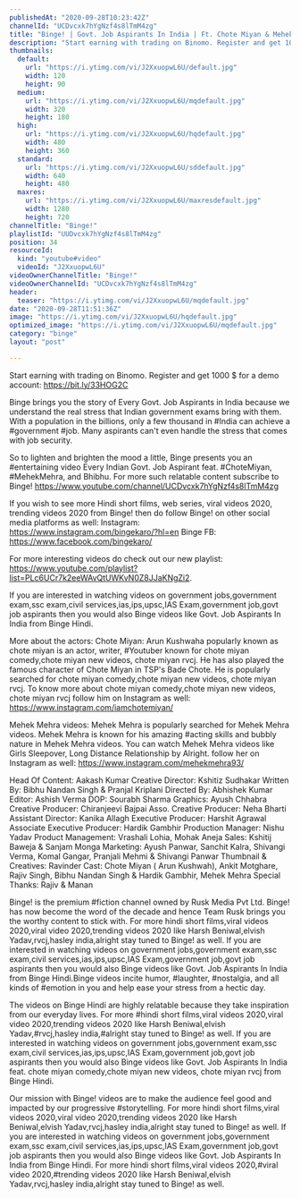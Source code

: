 ```yaml
---
publishedAt: "2020-09-28T10:23:42Z"
channelId: "UCDvcxk7hYgNzf4s8lTmM4zg"
title: "Binge! | Govt. Job Aspirants In India | Ft. Chote Miyan & Mehek Mehra | SSC Railway Special"
description: "Start earning with trading on Binomo. Register and get 1000 $ for a demo account: https://bit.ly/33HOG2C\n\nBinge brings you the story of Every Govt. Job Aspirants in India because we understand the real stress that Indian government exams bring with them. With a population in the billions, only a few thousand in #India can achieve a #government #job. Many aspirants can't even handle the stress that comes with job security.\n\nSo to lighten and brighten the mood a little, Binge presents you an #entertaining video Every Indian Govt. Job Aspirant feat. #ChoteMiyan, #MehekMehra, and Bhibhu. For more such relatable content subscribe to Binge! https://www.youtube.com/channel/UCDvcxk7hYgNzf4s8lTmM4zg\n\nIf you wish to see more Hindi short films, web series, viral videos 2020, trending videos 2020 from Binge! then do follow Binge! on other social media platforms as well:\nInstagram: https://www.instagram.com/bingekaro/?hl=en\nBinge FB: https://www.facebook.com/bingekaro/\n\nFor more interesting videos do check out our new playlist: https://www.youtube.com/playlist?list=PLc6UCr7k2eeWAvQtUWKvN0Z8JJaKNgZi2.\n\nIf you are interested in watching videos on government jobs,government exam,ssc exam,civil services,ias,ips,upsc,IAS Exam,government job,govt job aspirants then you would also Binge videos like Govt. Job Aspirants In India from Binge Hindi.\n\nMore about the actors:\nChote Miyan: Arun Kushwaha popularly known as chote miyan is an actor, writer, #Youtuber known for chote miyan comedy,chote miyan new videos, chote miyan rvcj. He has also played the famous character of Chote Miyan in TSP's Bade Chote. He is popularly searched for chote miyan comedy,chote miyan new videos, chote miyan rvcj. To know more about  chote miyan comedy,chote miyan new videos, chote miyan rvcj follow him on Instagram as well: https://www.instagram.com/iamchotemiyan/\n\nMehek Mehra videos: Mehek Mehra is popularly searched for Mehek Mehra videos. Mehek Mehra is known for his amazing #acting skills and bubbly nature in Mehek Mehra videos. You can watch Mehek Mehra videos like Girls Sleepover, Long Distance Relationship by Alright. follow her on Instagram as well: https://www.instagram.com/mehekmehra93/\n\nHead Of Content: Aakash Kumar\nCreative Director: Kshitiz Sudhakar\nWritten By: Bibhu Nandan Singh & Pranjal Kriplani\nDirected By: Abhishek Kumar\nEditor: Ashish Verma\nDOP: Sourabh Sharma\nGraphics: Ayush Chhabra\nCreative Producer: Chiranjeevi Bajpai\nAsso. Creative Producer: Neha Bharti\nAssistant Director: Kanika Allagh\nExecutive Producer: Harshit Agrawal\nAssociate Executive Producer: Hardik Gambhir\nProduction Manager: Nishu Yadav\nProduct Management: Vrashali Lohia, Mohak Aneja\nSales: Kshitij Baweja & Sanjam Monga\nMarketing:  Ayush Panwar, Sanchit Kalra, Shivangi Verma, Komal Gangar, Pranjali Mehmi & Shivangi Panwar\nThumbnail & Creatives: Ravinder \nCast: Chote Miyan ( Arun Kushwah), Ankit Motghare, Rajiv Singh, Bibhu Nandan Singh & Hardik Gambhir, Mehek Mehra\nSpecial Thanks: Rajiv & Manan\n\nBinge! is the premium #fiction channel owned by Rusk Media Pvt Ltd. Binge! has now become the word of the decade and hence Team Rusk brings you the worthy content to stick with. For more hindi short films,viral videos 2020,viral video 2020,trending videos 2020 like Harsh Beniwal,elvish Yadav,rvcj,hasley india,alright stay tuned to Binge! as well. If you are interested in watching videos on government jobs,government exam,ssc exam,civil services,ias,ips,upsc,IAS Exam,government job,govt job aspirants then you would also Binge videos like Govt. Job Aspirants In India from Binge Hindi.Binge videos incite humor, #laughter, #nostalgia, and all kinds of #emotion in you and help ease your stress from a hectic day.\n\nThe videos on Binge Hindi are highly relatable because they take inspiration from our everyday lives.  For more #hindi short films,viral videos 2020,viral video 2020,trending videos 2020 like Harsh Beniwal,elvish Yadav,#rvcj,hasley india,#alright stay tuned to Binge! as well. If you are interested in watching videos on government jobs,government exam,ssc exam,civil services,ias,ips,upsc,IAS Exam,government job,govt job aspirants then you would also Binge videos like Govt. Job Aspirants In India  feat.  chote miyan comedy,chote miyan new videos, chote miyan rvcj from Binge Hindi.\n\nOur mission with Binge! videos are to make the audience feel good and impacted by our progressive #storytelling. For more hindi short films,viral videos 2020,viral video 2020,trending videos 2020 like Harsh Beniwal,elvish Yadav,rvcj,hasley india,alright stay tuned to Binge! as well.  If you are interested in watching videos on government jobs,government exam,ssc exam,civil services,ias,ips,upsc,IAS Exam,government job,govt job aspirants then you would also Binge videos like Govt. Job Aspirants In India from Binge Hindi. For more hindi short films,viral videos 2020,#viral video 2020,#trending videos 2020 like Harsh Beniwal,elvish Yadav,rvcj,hasley india,alright stay tuned to Binge! as well."
thumbnails:
  default:
    url: "https://i.ytimg.com/vi/J2XxuopwL6U/default.jpg"
    width: 120
    height: 90
  medium:
    url: "https://i.ytimg.com/vi/J2XxuopwL6U/mqdefault.jpg"
    width: 320
    height: 180
  high:
    url: "https://i.ytimg.com/vi/J2XxuopwL6U/hqdefault.jpg"
    width: 480
    height: 360
  standard:
    url: "https://i.ytimg.com/vi/J2XxuopwL6U/sddefault.jpg"
    width: 640
    height: 480
  maxres:
    url: "https://i.ytimg.com/vi/J2XxuopwL6U/maxresdefault.jpg"
    width: 1280
    height: 720
channelTitle: "Binge!"
playlistId: "UUDvcxk7hYgNzf4s8lTmM4zg"
position: 34
resourceId:
  kind: "youtube#video"
  videoId: "J2XxuopwL6U"
videoOwnerChannelTitle: "Binge!"
videoOwnerChannelId: "UCDvcxk7hYgNzf4s8lTmM4zg"
header:
  teaser: "https://i.ytimg.com/vi/J2XxuopwL6U/mqdefault.jpg"
date: "2020-09-28T11:51:36Z"
image: "https://i.ytimg.com/vi/J2XxuopwL6U/hqdefault.jpg"
optimized_image: "https://i.ytimg.com/vi/J2XxuopwL6U/mqdefault.jpg"
category: "binge"
layout: "post"

---
```

Start earning with trading on Binomo. Register and get 1000 $ for a demo account: https://bit.ly/33HOG2C

Binge brings you the story of Every Govt. Job Aspirants in India because we understand the real stress that Indian government exams bring with them. With a population in the billions, only a few thousand in #India can achieve a #government #job. Many aspirants can't even handle the stress that comes with job security.

So to lighten and brighten the mood a little, Binge presents you an #entertaining video Every Indian Govt. Job Aspirant feat. #ChoteMiyan, #MehekMehra, and Bhibhu. For more such relatable content subscribe to Binge! https://www.youtube.com/channel/UCDvcxk7hYgNzf4s8lTmM4zg

If you wish to see more Hindi short films, web series, viral videos 2020, trending videos 2020 from Binge! then do follow Binge! on other social media platforms as well:
Instagram: https://www.instagram.com/bingekaro/?hl=en
Binge FB: https://www.facebook.com/bingekaro/

For more interesting videos do check out our new playlist: https://www.youtube.com/playlist?list=PLc6UCr7k2eeWAvQtUWKvN0Z8JJaKNgZi2.

If you are interested in watching videos on government jobs,government exam,ssc exam,civil services,ias,ips,upsc,IAS Exam,government job,govt job aspirants then you would also Binge videos like Govt. Job Aspirants In India from Binge Hindi.

More about the actors:
Chote Miyan: Arun Kushwaha popularly known as chote miyan is an actor, writer, #Youtuber known for chote miyan comedy,chote miyan new videos, chote miyan rvcj. He has also played the famous character of Chote Miyan in TSP's Bade Chote. He is popularly searched for chote miyan comedy,chote miyan new videos, chote miyan rvcj. To know more about  chote miyan comedy,chote miyan new videos, chote miyan rvcj follow him on Instagram as well: https://www.instagram.com/iamchotemiyan/

Mehek Mehra videos: Mehek Mehra is popularly searched for Mehek Mehra videos. Mehek Mehra is known for his amazing #acting skills and bubbly nature in Mehek Mehra videos. You can watch Mehek Mehra videos like Girls Sleepover, Long Distance Relationship by Alright. follow her on Instagram as well: https://www.instagram.com/mehekmehra93/

Head Of Content: Aakash Kumar
Creative Director: Kshitiz Sudhakar
Written By: Bibhu Nandan Singh & Pranjal Kriplani
Directed By: Abhishek Kumar
Editor: Ashish Verma
DOP: Sourabh Sharma
Graphics: Ayush Chhabra
Creative Producer: Chiranjeevi Bajpai
Asso. Creative Producer: Neha Bharti
Assistant Director: Kanika Allagh
Executive Producer: Harshit Agrawal
Associate Executive Producer: Hardik Gambhir
Production Manager: Nishu Yadav
Product Management: Vrashali Lohia, Mohak Aneja
Sales: Kshitij Baweja & Sanjam Monga
Marketing:  Ayush Panwar, Sanchit Kalra, Shivangi Verma, Komal Gangar, Pranjali Mehmi & Shivangi Panwar
Thumbnail & Creatives: Ravinder 
Cast: Chote Miyan ( Arun Kushwah), Ankit Motghare, Rajiv Singh, Bibhu Nandan Singh & Hardik Gambhir, Mehek Mehra
Special Thanks: Rajiv & Manan

Binge! is the premium #fiction channel owned by Rusk Media Pvt Ltd. Binge! has now become the word of the decade and hence Team Rusk brings you the worthy content to stick with. For more hindi short films,viral videos 2020,viral video 2020,trending videos 2020 like Harsh Beniwal,elvish Yadav,rvcj,hasley india,alright stay tuned to Binge! as well. If you are interested in watching videos on government jobs,government exam,ssc exam,civil services,ias,ips,upsc,IAS Exam,government job,govt job aspirants then you would also Binge videos like Govt. Job Aspirants In India from Binge Hindi.Binge videos incite humor, #laughter, #nostalgia, and all kinds of #emotion in you and help ease your stress from a hectic day.

The videos on Binge Hindi are highly relatable because they take inspiration from our everyday lives.  For more #hindi short films,viral videos 2020,viral video 2020,trending videos 2020 like Harsh Beniwal,elvish Yadav,#rvcj,hasley india,#alright stay tuned to Binge! as well. If you are interested in watching videos on government jobs,government exam,ssc exam,civil services,ias,ips,upsc,IAS Exam,government job,govt job aspirants then you would also Binge videos like Govt. Job Aspirants In India  feat.  chote miyan comedy,chote miyan new videos, chote miyan rvcj from Binge Hindi.

Our mission with Binge! videos are to make the audience feel good and impacted by our progressive #storytelling. For more hindi short films,viral videos 2020,viral video 2020,trending videos 2020 like Harsh Beniwal,elvish Yadav,rvcj,hasley india,alright stay tuned to Binge! as well.  If you are interested in watching videos on government jobs,government exam,ssc exam,civil services,ias,ips,upsc,IAS Exam,government job,govt job aspirants then you would also Binge videos like Govt. Job Aspirants In India from Binge Hindi. For more hindi short films,viral videos 2020,#viral video 2020,#trending videos 2020 like Harsh Beniwal,elvish Yadav,rvcj,hasley india,alright stay tuned to Binge! as well.